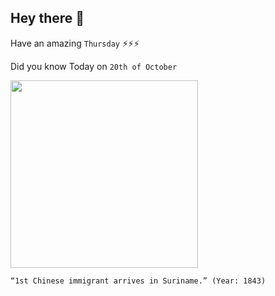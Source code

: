 ## Hey there 👋
Have an amazing `Thursday` ⚡⚡⚡

Did you know Today on `20th of October`
 
 [<img src="https://www.surinametourism.sr/wp-content/uploads/2019/10/chinese_familie-300x275.jpg" width="300" />](https://en.wikipedia.org/wiki/Chinese_Surinamese#:~:text=In%201858%2C%20500%20Chinese%20laborers,would%20do%20%22for%20free%22.) 
 ```
“1st Chinese immigrant arrives in Suriname.” (Year: 1843)
```
